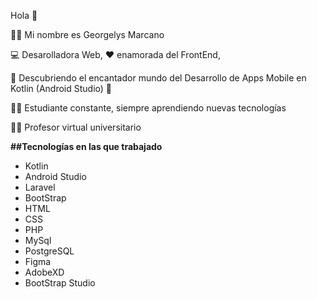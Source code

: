 Hola 👋

🙋‍♀️ Mi nombre es Georgelys Marcano 

💻 Desarolladora Web, ❤️ enamorada del FrontEnd, 

📱 Descubriendo el encantador mundo del Desarrollo de Apps Mobile en Kotlin (Android Studio) 🤩

👩‍🎓 Estudiante constante, siempre aprendiendo nuevas tecnologías 

👩‍🏫 Profesor virtual universitario

**##Tecnologías en las que trabajado**

- Kotlin
- Android Studio
- Laravel
- BootStrap
- HTML
- CSS
- PHP
- MySql
- PostgreSQL
- Figma
- AdobeXD
- BootStrap Studio


<!--
**GMarcanoB/GMarcanoB** is a ✨ _special_ ✨ repository because its `README.md` (this file) appears on your GitHub profile.

Here are some ideas to get you started:

- 🔭 I’m currently working on ...
- 🌱 I’m currently learning ...
- 👯 I’m looking to collaborate on ...
- 🤔 I’m looking for help with ...
- 💬 Ask me about ...
- 📫 How to reach me: ...
- 😄 Pronouns: ...
- ⚡ Fun fact: ...
-->
